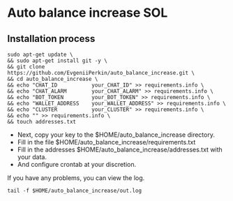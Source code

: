 # Auto balance increase SOL

## Installation process
```
sudo apt-get update \
&& sudo apt-get install git -y \
&& git clone https://github.com/EvgeniiPerkin/auto_balance_increase.git \
&& cd auto_balance_increase \
&& echo "CHAT_ID           your_CHAT_ID" >> requirements.info \
&& echo "CHAT_ALARM        your_CHAT_ALARM" >> requirements.info \
&& echo "BOT_TOKEN         your_BOT_TOKEN" >> requirements.info \
&& echo "WALLET_ADDRESS    your_WALLET_ADDRESS" >> requirements.info \
&& echo "CLUSTER           your_CLUSTER" >> requirements.info \
&& echo "" >> requirements.info \
&& touch addresses.txt
```

* Next, copy your key to the $HOME/auto_balance_increase directory.
* Fill in the file $HOME/auto_balance_increase/requirements.txt
* Fill in the addresses $HOME/auto_balance_increase/addresses.txt with your data.
* And configure crontab at your discretion.

If you have any problems, you can view the log.
```
tail -f $HOME/auto_balance_increase/out.log
```